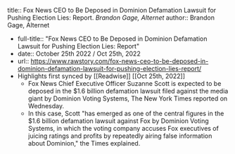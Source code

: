 title:: Fox News CEO to Be Deposed in Dominion Defamation Lawsuit for Pushing Election Lies: Report. *Brandon Gage, Alternet*
author:: Brandon Gage, Alternet

- full-title:: "Fox News CEO to Be Deposed in Dominion Defamation Lawsuit for Pushing Election Lies: Report"
- date:: October 25th 2022 / Oct 25th, 2022
- url:: https://www.rawstory.com/fox-news-ceo-to-be-deposed-in-dominion-defamation-lawsuit-for-pushing-election-lies-report/
- Highlights first synced by [[Readwise]] [[Oct 25th, 2022]]
	- Fox News Chief Executive Officer Suzanne Scott is expected to be deposed in the $1.6 billion defamation lawsuit filed against the media giant by Dominion Voting Systems, The New York Times reported on Wednesday.
	- In this case, Scott "has emerged as one of the central figures in the $1.6 billion defamation lawsuit against Fox by Dominion Voting Systems, in which the voting company accuses Fox executives of juicing ratings and profits by repeatedly airing false information about Dominion," the Times explained.